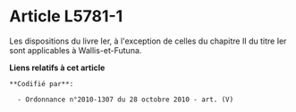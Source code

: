 # Article L5781-1

Les dispositions du livre Ier, à l'exception de celles du chapitre II du titre Ier sont applicables à Wallis-et-Futuna.

**Liens relatifs à cet article**

	**Codifié par**:

	  - Ordonnance n°2010-1307 du 28 octobre 2010 - art. (V)
